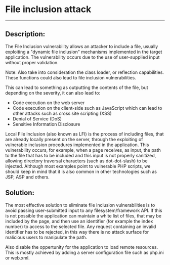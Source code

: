 # File inclusion attack 
-------

## Description:

The File Inclusion vulnerability allows an attacker to include a file, usually exploiting
a "dynamic file inclusion" mechanisms implemented in the target application.
The vulnerability occurs due to the use of user-supplied input without proper validation.

Note: Also take into consideration the class loader, or reflection capabilities. These 
functions could also lead to file inclusion vulnerabilities.

This can lead to something as outputting the contents of the file, but depending on the
severity, it can also lead to:

* Code execution on the web server
* Code execution on the client-side such as JavaScript which can lead to other attacks
  such as cross site scripting (XSS)
* Denial of Service (DoS)
* Sensitive Information Disclosure


Local File Inclusion (also known as LFI) is the process of including files, that are
already locally present on the server, through the exploiting of vulnerable inclusion
procedures implemented in the application. This vulnerability occurs, for example, when a
page receives, as input, the path to the file that has to be included and this input is
not properly sanitized, allowing directory traversal characters (such as dot-dot-slash)
to be injected. Although most examples point to vulnerable PHP scripts, we should keep
in mind that it is also common in other technologies such as JSP, ASP and others.

## Solution:

The most effective solution to eliminate file inclusion vulnerabilities is to avoid
passing user-submitted input to any filesystem/framework API. If this is not possible
the application can maintain a white list of files, that may be included by the page, and
then use an identifier (for example the index number) to access to the selected file.
Any request containing an invalid identifier has to be rejected, in this way there is
no attack surface for malicious users to manipulate the path.

Also disable the oppertunity for the application to load remote resources. This is mostly 
achieved by adding a server configuration file such as php.ini or web.xml.
